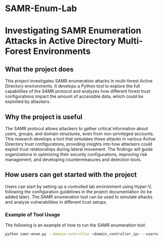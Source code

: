 # SAMR-Enum-Lab

# Investigating SAMR Enumeration Attacks in Active Directory Multi-Forest Environments

## What the project does
This project investigates SAMR enumeration attacks in multi-forest Active Directory environments. It develops a Python tool to explore the full capabilities of the SAMR protocol and analyzes how different forest trust configurations impact the amount of accessible data, which could be exploited by attackers.

## Why the project is useful
The SAMR protocol allows attackers to gather critical information about users, groups, and domain structures, even from non-privileged accounts. This research develops a tool that simulates these attacks in various Active Directory trust configurations, providing insights into how attackers could exploit trust relationships during lateral movement. The findings will guide organizations in optimizing their security configurations, improving risk management, and developing countermeasures and detection tools.

## How users can get started with the project
Users can start by setting up a controlled lab environment using Hyper-V, following the configuration guidelines in the project documentation (to be added later). The SAMR enumeration tool can be used to simulate attacks and analyze vulnerabilities in different trust setups.

### Example of Tool Usage
The following is an example of how to run the SAMR enumeration tool:

```bash
python samr-enum.py --domain-controller <domain_controller_ip> --username <username> --password <password> --output <output_file>
